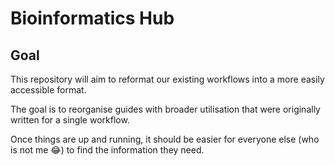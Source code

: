 # Bioinformatics Hub

## Goal

This repository will aim to reformat our existing workflows into a more easily accessible format.

The goal is to reorganise guides with broader utilisation that were originally written for a single workflow.

Once things are up and running, it should be easier for everyone else (who is not me :joy:) to find the information they need.
